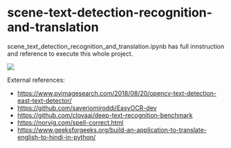 # scene-text-detection-recognition-and-translation

scene_text_detection_recognition_and_translation.ipynb has full innstruction and reference to execute this whole project.

![](https://ibb.co/hLQh0DL)

External references:
* https://www.pyimagesearch.com/2018/08/20/opencv-text-detection-east-text-detector/
* https://github.com/saveriomiroddi/EasyOCR-dev
* https://github.com/clovaai/deep-text-recognition-benchmark
* https://norvig.com/spell-correct.html
* https://www.geeksforgeeks.org/build-an-application-to-translate-english-to-hindi-in-python/

